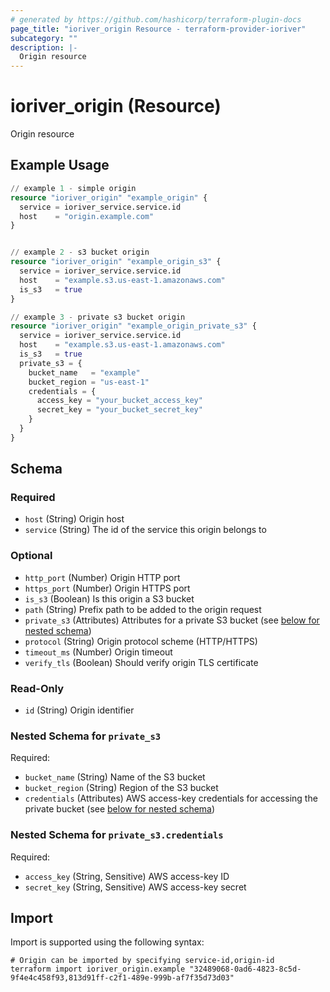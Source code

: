 ```yaml
---
# generated by https://github.com/hashicorp/terraform-plugin-docs
page_title: "ioriver_origin Resource - terraform-provider-ioriver"
subcategory: ""
description: |-
  Origin resource
---
```


# ioriver_origin (Resource)

Origin resource

## Example Usage

```terraform
// example 1 - simple origin
resource "ioriver_origin" "example_origin" {
  service = ioriver_service.service.id
  host    = "origin.example.com"
}


// example 2 - s3 bucket origin
resource "ioriver_origin" "example_origin_s3" {
  service = ioriver_service.service.id
  host    = "example.s3.us-east-1.amazonaws.com"
  is_s3   = true
}

// example 3 - private s3 bucket origin
resource "ioriver_origin" "example_origin_private_s3" {
  service = ioriver_service.service.id
  host    = "example.s3.us-east-1.amazonaws.com"
  is_s3   = true
  private_s3 = {
    bucket_name   = "example"
    bucket_region = "us-east-1"
    credentials = {
      access_key = "your_bucket_access_key"
      secret_key = "your_bucket_secret_key"
    }
  }
}
```

<!-- schema generated by tfplugindocs -->
## Schema

### Required

- `host` (String) Origin host
- `service` (String) The id of the service this origin belongs to

### Optional

- `http_port` (Number) Origin HTTP port
- `https_port` (Number) Origin HTTPS port
- `is_s3` (Boolean) Is this origin a S3 bucket
- `path` (String) Prefix path to be added to the origin request
- `private_s3` (Attributes) Attributes for a private S3 bucket (see [below for nested schema](#nestedatt--private_s3))
- `protocol` (String) Origin protocol scheme (HTTP/HTTPS)
- `timeout_ms` (Number) Origin timeout
- `verify_tls` (Boolean) Should verify origin TLS certificate

### Read-Only

- `id` (String) Origin identifier

<a id="nestedatt--private_s3"></a>
### Nested Schema for `private_s3`

Required:

- `bucket_name` (String) Name of the S3 bucket
- `bucket_region` (String) Region of the S3 bucket
- `credentials` (Attributes) AWS access-key credentials for accessing the private bucket (see [below for nested schema](#nestedatt--private_s3--credentials))

<a id="nestedatt--private_s3--credentials"></a>
### Nested Schema for `private_s3.credentials`

Required:

- `access_key` (String, Sensitive) AWS access-key ID
- `secret_key` (String, Sensitive) AWS access-key secret

## Import

Import is supported using the following syntax:

```shell
# Origin can be imported by specifying service-id,origin-id
terraform import ioriver_origin.example "32489068-0ad6-4823-8c5d-9f4e4c458f93,813d91ff-c2f1-489e-999b-af7f35d73d03"
```

